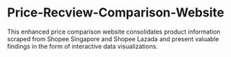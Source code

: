 # Price-Recview-Comparison-Website
This enhanced price comparison website consolidates product information scraped from Shopee Singapore and Shopee Lazada and present valuable findings in the form of interactive data visualizations.
